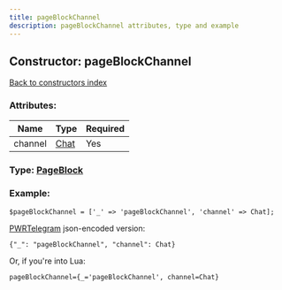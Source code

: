 ```yaml
---
title: pageBlockChannel
description: pageBlockChannel attributes, type and example
---
```

## Constructor: pageBlockChannel  
[Back to constructors index](index.md)



### Attributes:

| Name     |    Type       | Required |
|----------|---------------|----------|
|channel|[Chat](../types/Chat.md) | Yes|



### Type: [PageBlock](../types/PageBlock.md)


### Example:

```
$pageBlockChannel = ['_' => 'pageBlockChannel', 'channel' => Chat];
```  

[PWRTelegram](https://pwrtelegram.xyz) json-encoded version:

```
{"_": "pageBlockChannel", "channel": Chat}
```


Or, if you're into Lua:  


```
pageBlockChannel={_='pageBlockChannel', channel=Chat}

```



